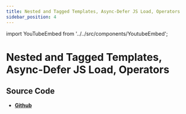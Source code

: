 ```yaml
---
title: Nested and Tagged Templates, Async-Defer JS Load, Operators
sidebar_position: 4
---
```


import YouTubeEmbed from '../../src/components/YoutubeEmbed';

# Nested and Tagged Templates, Async-Defer JS Load, Operators

<YouTubeEmbed videoId="Y067nIcH9jE" />

## Source Code

- [**Github**](https://github.com/isarojdahal/javascript-workshop)
